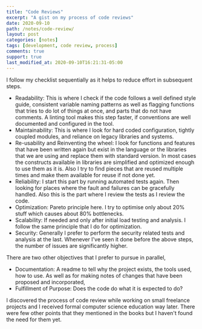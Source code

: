 ```yaml
---
title: "Code Reviews"
excerpt: "A gist on my process of code reviews"
date: 2020-09-10
path: /notes/code-review/
layout: post
categories: [notes]
tags: [development, code review, process]
comments: true
support: true
last_modified_at: 2020-09-10T16:21:31-05:00
---
```


I follow my checklist sequentially as it helps to reduce effort in subsequent steps.

- Readability: This is where I check if the code follows a well defined style guide, consistent variable naming patterns as well as flagging functions that tries to do lot of things at once, and parts that do not have comments. A linting tool makes this step faster, if conventions are well documented and configured in the tool.
- Maintainability: This is where I look for hard coded configuration, tightly coupled modules, and reliance on legacy libraries and systems.
- Re-usability and Reinventing the wheel: I look for functions and features that have been written again but exist in the language or the libraries that we are using and replace them with standard version. In most cases the constructs available in libraries are simplified and optimized enough to use them as it is. Also I try to find pieces that are reused multiple times and make them available for reuse if not done yet.
- Reliability: I start this part by running automated tests again. Then looking for places where the fault and failures can be gracefully handled. Also this is the part where I review the tests as I review the code.
- Optimization: Pareto principle here. I try to optimise only about 20% stuff which causes about 80% bottlenecks.
- Scalability: If needed and only after initial load testing and analysis. I follow the same principle that I do for optimization.
- Security: Generally I prefer to perform the security related tests and analysis at the last. Whenever I've seen it done before the above steps, the number of issues are significantly higher.

There are two other objectives that I prefer to pursue in parallel,

- Documentation: A readme to tell why the project exists, the tools used, how to use. As well as for making notes of changes that have been proposed and incorporated,
- Fulfillment of Purpose: Does the code do what it is expected to do?

I discovered the process of code review while working on small freelance projects and I received formal computer science education way later. There were few other points that they mentioned in the books but I haven't found the need for them yet.
